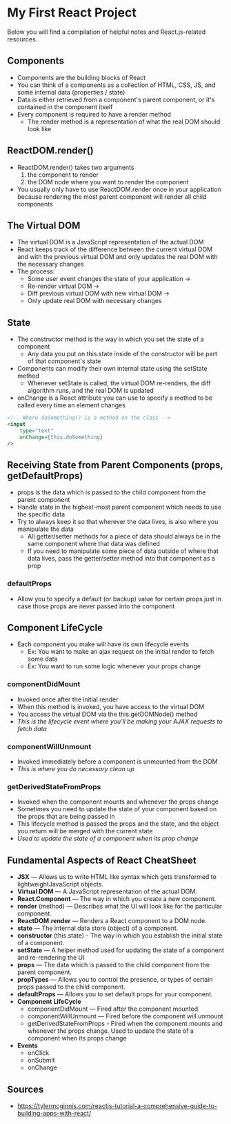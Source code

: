 # My First React Project

Below you will find a compilation of helpful notes and React.js-related resources.

## Components

- Components are the building blocks of React
- You can think of a components as a collection of HTML, CSS, JS, and some internal data (properties / state)
- Data is either retrieved from a component's parent component, or it's contained in the component itself
- Every component is required to have a render method
  - The render method is a representation of what the real DOM should look like

## ReactDOM.render()
- ReactDOM.render() takes two arguments
    1. the component to render
    2. the DOM node where you want to render the component
- You usually only have to use ReactDOM.render once in your application because rendering the most parent component will render all child components

## The Virtual DOM
- The virtual DOM is a JavaScript representation of the actual DOM
- React keeps track of the difference between the current virtual DOM and with the previous virtual DOM and only updates the real DOM with the necessary changes
- The process:
  - Some user event changes the state of your application ->
  - Re-render virtual DOM ->
  - Diff previous virtual DOM with new virtual DOM ->
  - Only update real DOM with necessary changes

## State
- The constructor method is the way in which you set the state of a component
  - Any data you put on this.state inside of the constructor will be part of that component's state
- Components can modify their own internal state using the setState method
  - Whenever setState is called, the virtual DOM re-renders, the diff algorithm runs, and the real DOM is updated
- onChange is a React attribute you can use to specify a method to be called every time an element changes

```html
<!-- Where doSomething() is a method on the class -->
<input
    type="text"
    onChange={this.doSomething}
/>
```

## Receiving State from Parent Components (props, getDefaultProps)
- props is the data which is passed to the child component from the parent component
- Handle state in the highest-most parent component which needs to use the specific data
- Try to always keep it so that wherever the data lives, is also where you manipulate the data
  - All getter/setter methods for a piece of data should always be in the same component where that data was defined
  - If you need to manipulate some piece of data outside of where that data lives, pass the getter/setter method into that component as a prop

### defaultProps
- Allow you to specify a default (or backup) value for certain props just in case those props are never passed into the component

## Component LifeCycle
- Each component you make will have its own lifecycle events
  - Ex: You want to make an ajax request on the initial render to fetch some data
  - Ex: You want to run some logic whenever your props change

### componentDidMount
- Invoked once after the initial render
- When this method is invoked, you have access to the virtual DOM
- You access the virtual DOM via the this.getDOMNode() method
- *This is the lifecycle event where you'll be making your AJAX requests to fetch data*

### componentWillUnmount
- Invoked immediately before a component is unmounted from the DOM
- *This is where you do necessary clean up*

### getDerivedStateFromProps
- Invoked when the component mounts and whenever the props change
- Sometimes you need to update the state of your component based on the props that are being passed in
- This lifecycle method is passed the props and the state, and the object you return will be merged with the current state
- *Used to update the state of a component when its prop change*

## Fundamental Aspects of React CheatSheet
- **JSX** — Allows us to write HTML like syntax which gets transformed to lightweightJavaScript objects.
- **Virtual DOM** — A JavaScript representation of the actual DOM.
- **React.Component** — The way in which you create a new component.
- **render** (method) — Describes what the UI will look like for the particular component.
- **ReactDOM.render** — Renders a React component to a DOM node.
- **state** — The internal data store (object) of a component.
- **constructor** (this.state) - The way in which you establish the initial state of a component.
- **setState** — A helper method used for updating the state of a
component and re-rendering the UI
- **props** — The data which is passed to the child component
from the parent component.
- **propTypes** — Allows you to control the presence, or types of certain props passed to the child component.
- **defaultProps** — Allows you to set default props for your component.
- **Component LifeCycle**
  - componentDidMount — Fired after the component mounted
  - componentWillUnmount — Fired before the component will unmount
  - getDerivedStateFromProps - Fired when the component mounts and whenever the props change. Used to update the state of a component when its props change
- **Events**
  - onClick
  - onSubmit
  - onChange

## Sources
- https://tylermcginnis.com/reactjs-tutorial-a-comprehensive-guide-to-building-apps-with-react/
